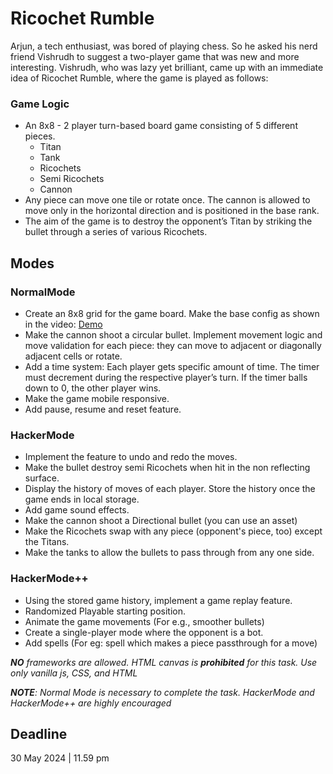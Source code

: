 # Ricochet Rumble

Arjun, a tech enthusiast, was bored of playing chess. So he asked his nerd friend Vishrudh to suggest a two-player game that was new and more interesting. Vishrudh, who was lazy yet brilliant, came up with an immediate idea of Ricochet Rumble, where the game is played as follows:

### Game Logic

- An 8x8 - 2 player turn-based board game consisting of 5 different pieces.
  - Titan
  - Tank
  - Ricochets
  - Semi Ricochets
  - Cannon
- Any piece can move one tile or rotate once. The cannon is allowed to move only in the horizontal direction and is positioned in the base rank.
- The aim of the game is to destroy the opponent’s Titan by striking the bullet through a series of various Ricochets.

## Modes

### NormalMode

- Create an 8x8 grid for the game board. Make the base config as shown in the video: [Demo](https://www.youtube.com/watch?v=-gpd-5AY6T0)
- Make the cannon shoot a circular bullet. Implement movement logic and move validation for each piece: they can move to adjacent or diagonally adjacent cells or rotate.
- Add a time system: Each player gets specific amount of time. The timer must decrement during the respective player’s turn. If the timer balls down to 0, the other player wins.
- Make the game mobile responsive.
- Add pause, resume and reset feature.

### HackerMode

- Implement the feature to undo and redo the moves.
- Make the bullet destroy semi Ricochets when hit in the non reflecting surface.
- Display the history of moves of each player. Store the history once the game ends in local storage.
- Add game sound effects.
- Make the cannon shoot a Directional bullet (you can use an asset)
- Make the Ricochets swap with any piece (opponent's piece, too) except the Titans.
- Make the tanks to allow the bullets to pass through from any one side.

### HackerMode++

- Using the stored game history, implement a game replay feature.
- Randomized Playable starting position.
- Animate the game movements (For e.g., smoother bullets)
- Create a single-player mode where the opponent is a bot.
- Add spells (For eg: spell which makes a piece passthrough for a move)

_**NO** frameworks are allowed. HTML canvas is **prohibited** for this task. Use only vanilla js, CSS, and HTML_

_**NOTE**: Normal Mode is necessary to complete the task. HackerMode and HackerMode++ are highly encouraged_

## Deadline

30 May 2024 | 11.59 pm